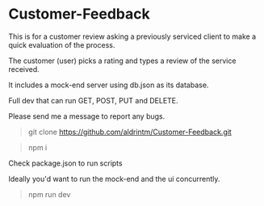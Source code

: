 # Customer-Feedback

This is for a customer review asking a previously serviced client to make a quick evaluation of the process.

The customer (user) picks a rating and types a review of the service received. 

It includes a mock-end server using db.json as its database.

Full dev that can run GET, POST, PUT and DELETE.

Please send me a message to report any bugs.

> git clone https://github.com/aldrintm/Customer-Feedback.git

> npm i

Check package.json to run scripts

Ideally you'd want to run the mock-end and the ui concurrently. 

> npm run dev
